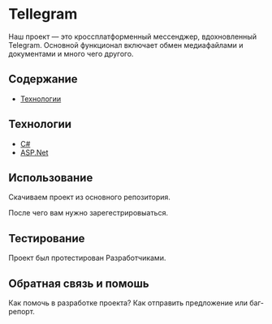 # Tellegram
Наш проект — это кроссплатформенный мессенджер, вдохновленный Telegram. Основной функционал включает обмен медиафайлами и документами и много чего другого.

## Содержание

- <ins> [Технологии](https://github.com/AWPMasterGames/Tebegram/blob/main/README.md#%D1%82%D0%B5%D1%85%D0%BD%D0%BE%D0%BB%D0%BE%D0%B3%D0%B8%D0%B8)	</ins>


## Технологии

- <ins> C#	</ins>
- <ins> ASP.Net	</ins>

## Использование

Скачиваем проект из основного репозитория.

После чего вам нужно зарегестрировыаться.

## Тестирование

Проект был протестирован Разработчиками.

## Обратная связь и помошь
Как помочь в разработке проекта? Как отправить предложение или баг-репорт.
